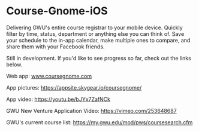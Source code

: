 # Course-Gnome-iOS
Delivering GWU's entire course registrar to your mobile device. Quickly filter by time, status, department or anything else you can think of. Save your schedule to the in-app calendar, make multiple ones to compare, and share them with your Facebook friends.

Still in development. If you'd like to see progress so far, check out the links below.

Web app: www.coursegnome.com

App pictures: https://appsite.skygear.io/coursegnome/

App video: https://youtu.be/bJYx7ZafNCk

GWU New Venture Application Video: https://vimeo.com/253648687

GWU's current course list: https://my.gwu.edu/mod/pws/coursesearch.cfm
